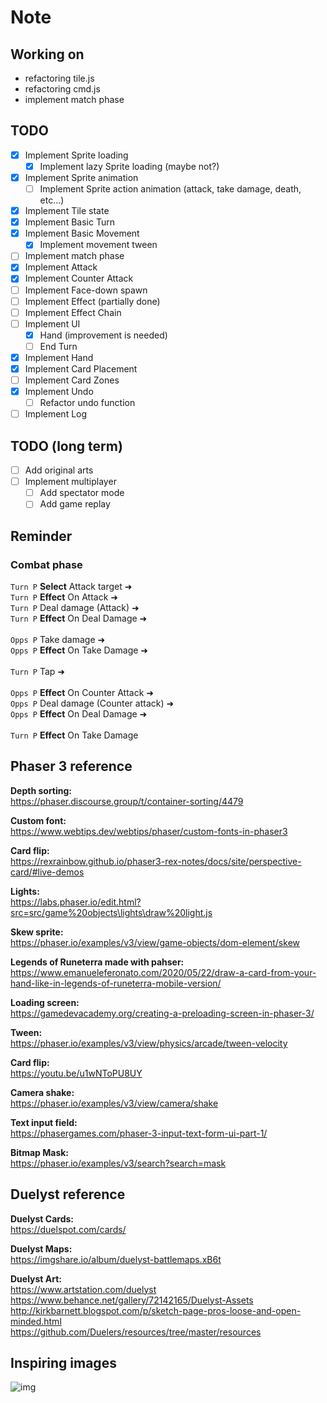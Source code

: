 # Note

## Working on

- refactoring tile.js
- refactoring cmd.js
- implement match phase

## TODO

- [x] Implement Sprite loading
  - [x] Implement lazy Sprite loading (maybe not?)
- [x] Implement Sprite animation
  - [ ] Implement Sprite action animation (attack, take damage, death, etc...)
- [x] Implement Tile state
- [x] Implement Basic Turn
- [x] Implement Basic Movement
  - [x] Implement movement tween
- [ ] Implement match phase
- [x] Implement Attack
- [x] Implement Counter Attack
- [ ] Implement Face-down spawn
- [ ] Implement Effect (partially done)
- [ ] Implement Effect Chain
- [ ] Implement UI
  - [x] Hand (improvement is needed)
  - [ ] End Turn
- [x] Implement Hand
- [x] Implement Card Placement
- [ ] Implement Card Zones
- [x] Implement Undo
  - [ ] Refactor undo function
- [ ] Implement Log

## TODO (long term)

- [ ] Add original arts
- [ ] Implement multiplayer
  - [ ] Add spectator mode
  - [ ] Add game replay

## Reminder

### Combat phase

`Turn P` **Select** Attack target ➜\
`Turn P` **Effect** On Attack ➜\
`Turn P` Deal damage (Attack) ➜\
`Turn P` **Effect** On Deal Damage ➜\
\
`Opps P` Take damage ➜\
`Opps P` **Effect** On Take Damage ➜\
\
`Turn P` Tap ➜\
\
`Opps P` **Effect** On Counter Attack ➜\
`Opps P` Deal damage (Counter attack) ➜\
`Opps P` **Effect** On Deal Damage ➜\
\
`Turn P` **Effect** On Take Damage

## Phaser 3 reference

**Depth sorting:**\
<https://phaser.discourse.group/t/container-sorting/4479>

**Custom font:**\
<https://www.webtips.dev/webtips/phaser/custom-fonts-in-phaser3>

**Card flip:**\
<https://rexrainbow.github.io/phaser3-rex-notes/docs/site/perspective-card/#live-demos>

**Lights:**\
<https://labs.phaser.io/edit.html?src=src/game%20objects\lights\draw%20light.js>

**Skew sprite:**\
<https://phaser.io/examples/v3/view/game-objects/dom-element/skew>

**Legends of Runeterra made with pahser:**\
<https://www.emanueleferonato.com/2020/05/22/draw-a-card-from-your-hand-like-in-legends-of-runeterra-mobile-version/>

**Loading screen:**\
<https://gamedevacademy.org/creating-a-preloading-screen-in-phaser-3/>

**Tween:**\
<https://phaser.io/examples/v3/view/physics/arcade/tween-velocity>

**Card flip:**\
<https://youtu.be/u1wNToPU8UY>

**Camera shake:**\
<https://phaser.io/examples/v3/view/camera/shake>

**Text input field:**\
<https://phasergames.com/phaser-3-input-text-form-ui-part-1/>

**Bitmap Mask:**\
<https://phaser.io/examples/v3/search?search=mask>

## Duelyst reference

**Duelyst Cards:**\
<https://duelspot.com/cards/>

**Duelyst Maps:**\
<https://imgshare.io/album/duelyst-battlemaps.xB6t>

**Duelyst Art:**\
<https://www.artstation.com/duelyst>\
<https://www.behance.net/gallery/72142165/Duelyst-Assets>\
<http://kirkbarnett.blogspot.com/p/sketch-page-pros-loose-and-open-minded.html>\
<https://github.com/Duelers/resources/tree/master/resources>

## Inspiring images

![img](https://jolstatic.fr/www/captures/3593/4/127794.png)
